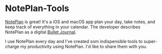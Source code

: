 # NotePlan-Tools

[NotePlan](https://noteplan.co) is great! It's a iOS and macOS app plan your day, take notes, and keep track of everything in your calendar. The developer describes NotePlan as a digital [Bullet Journal](https://www.bulletjournal.com). 

I use NotePlan every day and I've created som indispensible tools to super-charge my productivity using NotePlan. I'd like to share them with you.
